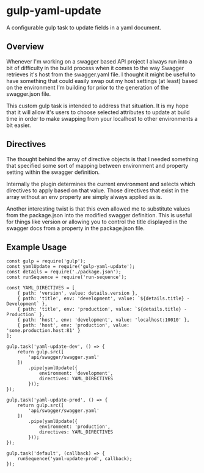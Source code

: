 # gulp-yaml-update
A configurable gulp task to update fields in a yaml document.

## Overview
Whenever I'm working on a swagger based API project I always run into a bit of difficulty 
in the build process when it comes to the way Swagger retrieves it's host from the 
swagger.yaml file.  I thought it might be useful to have something that could easily swap
out my host settings (at least) based on the environment I'm building for prior to the
generation of the swagger.json file.  

This custom gulp task is intended to address that situation.  It is my hope that it will
allow it's users to choose selected attributes to update at build time in order to make
swapping from your localhost to other environments a bit easier.

## Directives
The thought behind the array of directive objects is that I needed something that specified
some sort of mapping between environment and property setting within the swagger definition.

Internally the plugin determines the current environment and selects which directives to apply
based on that value.  Those directives that exist in the array without an env property are simply
always applied as is.

Another interesting twist is that this even allowed me to substitute values from the package.json
into the modified swagger definition.  This is useful for things like version or allowing
you to control the title displayed in the swagger docs from a property in the package.json file. 

## Example Usage
```
const gulp = require('gulp');
const yamlUpdate = require('gulp-yaml-update');
const details = require('./package.json');
const runSequence = require('run-sequence');

const YAML_DIRECTIVES = [
    { path: 'version', value: details.version },
    { path: 'title', env: 'development', value: `${details.title} - Development` },
    { path: 'title', env: 'production', value: `${details.title} - Production` },
    { path: 'host', env: 'development', value: 'localhost:10010' },
    { path: 'host', env: 'production', value: 'some.production.host:81' }
];

gulp.task('yaml-update-dev', () => {
    return gulp.src([
        'api/swagger/swagger.yaml'
    ])
        .pipe(yamlUpdate({
            environment: 'development',
            directives: YAML_DIRECTIVES
        }));
});

gulp.task('yaml-update-prod', () => {
    return gulp.src([
        'api/swagger/swagger.yaml'
    ])
        .pipe(yamlUpdate({
            environment: 'production',
            directives: YAML_DIRECTIVES
        }));
});

gulp.task('default', (callback) => {
    runSequence('yaml-update-prod', callback);
});
```
